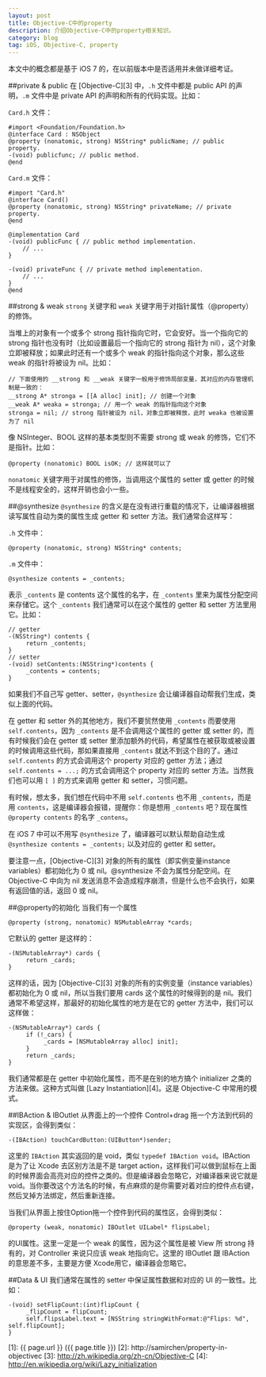 ```yaml
---
layout: post
title: Objective-C中的property
description: 介绍Objective-C中的property相关知识。
category: blog
tag: iOS, Objective-C, property
---
```


本文中的概念都是基于 iOS 7 的，在以前版本中是否适用并未做详细考证。

##private & public
在 [Objective-C][3] 中，`.h` 文件中都是 public API 的声明，`.m` 文件中是 private API 的声明和所有的代码实现。比如：

`Card.h` 文件：

	#import <Foundation/Foundation.h>
	@interface Card : NSObject
	@property (nonatomic, strong) NSString* publicName; // public property.
	-(void) publicfunc; // public method.
	@end

`Card.m` 文件：

	#import "Card.h"
	@interface Card()
	@property (nonatomic, strong) NSString* privateName; // private property.
	@end

	@implementation Card
	-(void) publicFunc { // public method implementation.
		// ...
	}

	-(void) privateFunc { // private method implementation.
		// ...
	}
	@end


##strong & weak
`strong` 关键字和 `weak` 关键字用于对指针属性（@property）的修饰。

当堆上的对象有一个或多个 strong 指针指向它时，它会安好。当一个指向它的 strong 指针也没有时（比如设置最后一个指向它的 strong 指针为 nil），这个对象立即被释放；如果此时还有一个或多个 weak 的指针指向这个对象，那么这些 weak 的指针将被设为 nil。比如：

	// 下面使用的 __strong 和 __weak 关键字一般用于修饰局部变量，其对应的内存管理机制是一致的：
	__strong A* stronga = [[A alloc] init]; // 创建一个对象
	__weak A* weaka = stronga; // 用一个 weak 的指针指向这个对象
	stronga = nil; // strong 指针被设为 nil，对象立即被释放，此时 weaka 也被设置为了 nil

像 NSInteger、BOOL 这样的基本类型则不需要 strong 或 weak 的修饰，它们不是指针。比如：

	@property (nonatomic) BOOL isOK; // 这样就可以了

`nonatomic` 关键字用于对属性的修饰，当调用这个属性的 setter 或 getter 的时候不是线程安全的，这样开销也会小一些。

##@synthesize
`@synthesize` 的含义是在没有进行重载的情况下，让编译器根据读写属性自动为类的属性生成 getter 和 setter 方法。我们通常会这样写：

`.h` 文件中：

	@property (nonatomic, strong) NSString* contents;

`.m` 文件中：

	@synthesize contents = _contents; 

表示 `_contents` 是 contents 这个属性的名字，在 `_contents` 里来为属性分配空间来存储它。这个 `_contents` 我们通常可以在这个属性的 getter 和 setter 方法里用它。比如：

	// getter
	-(NSString*) contents {
	     return _contents;
	}
	// setter
	-(void) setContents:(NSString*)contents {
	     _contents = contents;
	}

如果我们不自己写 getter、setter，`@synthesize` 会让编译器自动帮我们生成，类似上面的代码。

在 getter 和 setter 外的其他地方，我们不要贸然使用 `_contents` 而要使用 `self.contents`，因为 `_contents` 是不会调用这个属性的 getter 或 setter 的，而有时候我们会在 getter 或 setter 里添加额外的代码，希望属性在被获取或被设置的时候调用这些代码，那如果直接用 `_contents` 就达不到这个目的了。通过 `self.contents` 的方式会调用这个 property 对应的 getter 方法；通过 `self.contents = ...;` 的方式会调用这个 property 对应的 setter 方法。当然我们也可以用 `[ ]` 的方式来调用 getter 和 setter，习惯问题。

有时候，想太多，我们想在代码中不用 `self.contents` 也不用 `_contents`，而是用 `contents`，这是编译器会报错，提醒你：你是想用 `_contents` 吧？现在属性 `@property contents` 的名字 `_contens`。

在 iOS 7 中可以不用写 `@synthesize` 了，编译器可以默认帮助自动生成 `@synthesize contents = _contents;` 以及对应的 getter 和 setter。

要注意一点，[Objective-C][3] 对象的所有的属性（即实例变量instance variables）都初始化为 0 或 nil。@synthesize 不会为属性分配空间。在Objective-C 中向为 nil 发送消息不会造成程序崩溃，但是什么也不会执行，如果有返回值的话，返回 0 或 nil。


##@property的初始化
当我们有一个属性

	@property (strong, nonatomic) NSMutableArray *cards;

它默认的 getter 是这样的：

	-(NSMutableArray*) cards {
	     return _cards;
	}

这样的话，因为 [Objective-C][3] 对象的所有的实例变量（instance variables）都初始化为 0 或 nil，所以当我们要用 cards 这个属性的时候得到的是 nil。我们通常不希望这样，那最好的初始化属性的地方是在它的 getter 方法中，我们可以这样做：

	-(NSMutableArray*) cards {
	     if (!_cars) {
	          _cards = [NSMutableArray alloc] init];
	     }
	     return _cards;
	}

我们通常都是在 getter 中初始化属性，而不是在别的地方搞个 initializer 之类的方法来做。这种方式叫做 [Lazy Instantiation][4]。这是 Objective-C 中常用的模式。

##IBAction & IBOutlet
从界面上的一个控件 Control+drag 拖一个方法到代码的实现区，会得到类似：

	-(IBAction) touchCardButton:(UIButton*)sender;

这里的 `IBAction` 其实返回的是 void，类似 `typedef IBAction void`。IBAction 是为了让 Xcode 去区别方法是不是 target action，这样我们可以做到鼠标在上面的时候界面会高亮对应的控件之类的。但是编译器会忽略它，对编译器来说它就是 void。当你要改这个方法名的时候，有点麻烦的是你需要对着对应的控件点右键，然后叉掉方法绑定，然后重新连接。

当我们从界面上按住Option拖一个控件到代码的属性区，会得到类似：

	@property (weak, nonatomic) IBOutlet UILabel* flipsLabel;

的UI属性。这里一定是一个 weak 的属性，因为这个属性是被 View 所 strong 持有的，对 Controller 来说只应该 weak 地指向它。这里的 IBOutlet 跟 IBAction 的意思差不多，主要是方便 Xcode用它，编译器会忽略它。

##Data & UI
我们通常在属性的 setter 中保证属性数据和对应的 UI 的一致性。比如：

	-(void) setFlipCount:(int)flipCount {
	     _flipCount = flipCount;
	     self.flipsLabel.text = [NSString stringWithFormat:@"Flips: %d", self.flipCount];
	}



[SamirChen]: http://samirchen.com "SamirChen"
[1]: {{ page.url }} ({{ page.title }})
[2]: http://samirchen/property-in-objectivec
[3]: http://zh.wikipedia.org/zh-cn/Objective-C
[4]: http://en.wikipedia.org/wiki/Lazy_initialization